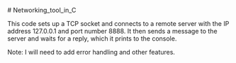 <p> # Networking_tool_in_C

<p>This code sets up a TCP socket and connects to a remote server with the IP address 127.0.0.1 and port number 8888. It then sends a message to the server and waits for a reply, which it prints to the console.</p>
<p>Note: I will need to add error handling and other features. </p> 
